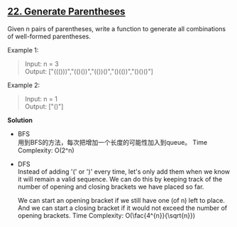## [22. Generate Parentheses](https://leetcode.com/problems/generate-parentheses/)  
Given n pairs of parentheses, write a function to generate all combinations of well-formed parentheses.

 

Example 1:
>Input: n = 3  
Output: ["((()))","(()())","(())()","()(())","()()()"]  

Example 2:
>Input: n = 1  
Output: ["()"]  

**Solution**
* BFS  
    用到BFS的方法，每次把增加一个长度的可能性加入到queue。
    Time Complexity: O(2^n)
* DFS  
    Instead of adding '(' or ')' every time, let's only add them when we know it will remain a valid sequence. We can do this by keeping track of the number of opening and closing brackets we have placed so far.
    
    We can start an opening bracket if we still have one (of n) left to place. And we can start a closing bracket if it would not exceed the number of opening brackets.
    Time Complexity: O(\fac{4^{n}}{\sqrt{n}})